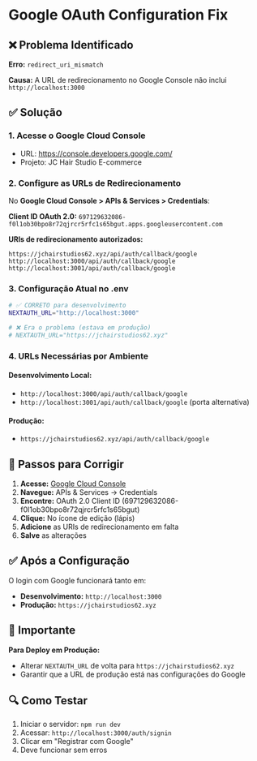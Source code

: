 # Google OAuth Configuration Fix

## ❌ Problema Identificado
**Erro:** `redirect_uri_mismatch`

**Causa:** A URL de redirecionamento no Google Console não inclui `http://localhost:3000`

## ✅ Solução

### 1. Acesse o Google Cloud Console
- URL: https://console.developers.google.com/
- Projeto: JC Hair Studio E-commerce

### 2. Configure as URLs de Redirecionamento
No **Google Cloud Console > APIs & Services > Credentials**:

**Client ID OAuth 2.0:** `697129632086-f0l1ob30bpo8r72qjrcr5rfc1s65bgut.apps.googleusercontent.com`

**URIs de redirecionamento autorizados:**
```
https://jchairstudios62.xyz/api/auth/callback/google
http://localhost:3000/api/auth/callback/google
http://localhost:3001/api/auth/callback/google
```

### 3. Configuração Atual no .env
```bash
# ✅ CORRETO para desenvolvimento
NEXTAUTH_URL="http://localhost:3000"

# ❌ Era o problema (estava em produção)
# NEXTAUTH_URL="https://jchairstudios62.xyz"
```

### 4. URLs Necessárias por Ambiente

#### **Desenvolvimento Local:**
- `http://localhost:3000/api/auth/callback/google`
- `http://localhost:3001/api/auth/callback/google` (porta alternativa)

#### **Produção:**
- `https://jchairstudios62.xyz/api/auth/callback/google`

## 🔧 Passos para Corrigir

1. **Acesse:** [Google Cloud Console](https://console.developers.google.com/)
2. **Navegue:** APIs & Services → Credentials
3. **Encontre:** OAuth 2.0 Client ID (697129632086-f0l1ob30bpo8r72qjrcr5rfc1s65bgut)
4. **Clique:** No ícone de edição (lápis)
5. **Adicione** as URIs de redirecionamento em falta
6. **Salve** as alterações

## ✅ Após a Configuração

O login com Google funcionará tanto em:
- **Desenvolvimento:** `http://localhost:3000`
- **Produção:** `https://jchairstudios62.xyz`

## 🚨 Importante

**Para Deploy em Produção:**
- Alterar `NEXTAUTH_URL` de volta para `https://jchairstudios62.xyz`
- Garantir que a URL de produção está nas configurações do Google

## 🔍 Como Testar

1. Iniciar o servidor: `npm run dev`
2. Acessar: `http://localhost:3000/auth/signin`
3. Clicar em "Registrar com Google"
4. Deve funcionar sem erros